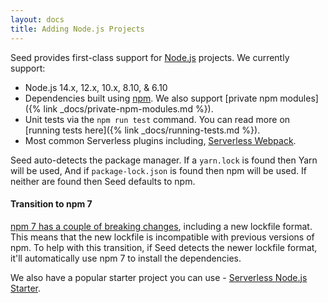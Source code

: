 ```yaml
---
layout: docs
title: Adding Node.js Projects
---
```


Seed provides first-class support for [Node.js](https://nodejs.org/) projects. We currently support:

- Node.js 14.x, 12.x, 10.x, 8.10, & 6.10
- Dependencies built using [npm](https://www.npmjs.com). We also support [private npm modules]({% link _docs/private-npm-modules.md %}).
- Unit tests via the `npm run test` command. You can read more on [running tests here]({% link _docs/running-tests.md %}).
- Most common Serverless plugins including, [Serverless Webpack](https://github.com/serverless-heaven/serverless-webpack).

Seed auto-detects the package manager. If a `yarn.lock` is found then Yarn will be used, And if `package-lock.json` is found then npm will be used. If neither are found then Seed defaults to npm.

#### Transition to npm 7

[npm 7 has a couple of breaking changes](https://github.blog/2021-02-02-npm-7-is-now-generally-available/), including a new lockfile format. This means that the new lockfile is incompatible with previous versions of npm. To help with this transition, if Seed detects the newer lockfile format, it'll automatically use npm 7 to install the dependencies.

We also have a popular starter project you can use - [Serverless Node.js Starter](https://github.com/AnomalyInnovations/serverless-nodejs-starter).
